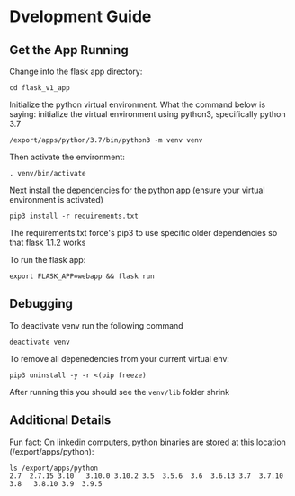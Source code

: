 # Dvelopment Guide

## Get the App Running

Change into the flask app directory:

```
cd flask_v1_app
```

Initialize the python virtual environment. What the command below is saying:
initialize the virtual environment using python3, specifically python 3.7

```
/export/apps/python/3.7/bin/python3 -m venv venv
```

Then activate the environment:

```
. venv/bin/activate
```


Next install the dependencies for the python app (ensure your virtual environment is activated)

```
pip3 install -r requirements.txt         
```

The requirements.txt force's pip3 to use specific older dependencies so that flask 1.1.2 works


To run the flask app:

```
export FLASK_APP=webapp && flask run
```


## Debugging

To deactivate venv run the following command
```
deactivate venv
```

To remove all depenedencies from your current virtual env:

```
pip3 uninstall -y -r <(pip freeze)
```
After running this you should see the  `venv/lib` folder shrink


## Additional Details
Fun fact: On linkedin computers, python binaries are stored at this location (/export/apps/python):

```
ls /export/apps/python
2.7  2.7.15 3.10   3.10.0 3.10.2 3.5  3.5.6  3.6  3.6.13 3.7  3.7.10 3.8   3.8.10 3.9  3.9.5
```


